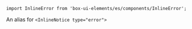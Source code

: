 `import InlineError from 'box-ui-elements/es/components/InlineError';`

An alias for `<InlineNotice type="error">`
